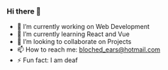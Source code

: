 ### Hi there 👋

- 🔭 I’m currently working on Web Development
- 🌱 I’m currently learning React and Vue
- 👯 I’m looking to collaborate on Projects
- 📫 How to reach me: bloched_ears@hotmail.com
- ⚡ Fun fact: I am deaf
